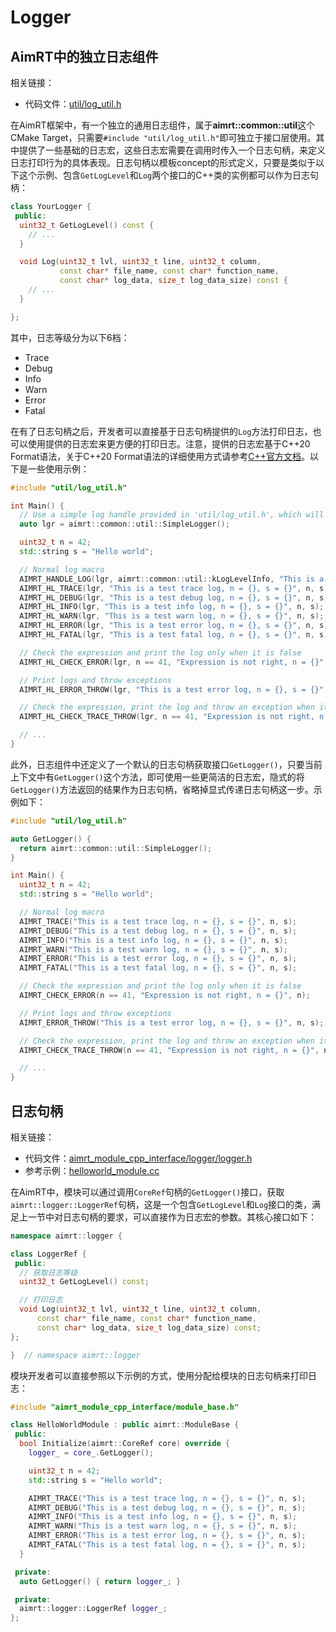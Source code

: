 # Logger

## AimRT中的独立日志组件

相关链接：
- 代码文件：[util/log_util.h](https://code.agibot.com/agibot_aima/aimrt/-/blob/main/src/common/util/log_util.h)


在AimRT框架中，有一个独立的通用日志组件，属于**aimrt::common::util**这个CMake Target，只需要`#include "util/log_util.h"`即可独立于接口层使用。其中提供了一些基础的日志宏，这些日志宏需要在调用时传入一个日志句柄，来定义日志打印行为的具体表现。日志句柄以模板concept的形式定义，只要是类似于以下这个示例、包含`GetLogLevel`和`Log`两个接口的C++类的实例都可以作为日志句柄：
```cpp
class YourLogger {
 public:
  uint32_t GetLogLevel() const {
    // ...
  }

  void Log(uint32_t lvl, uint32_t line, uint32_t column,
           const char* file_name, const char* function_name,
           const char* log_data, size_t log_data_size) const {
    // ...
  }

};
```

其中，日志等级分为以下6档：
- Trace
- Debug
- Info
- Warn
- Error
- Fatal

在有了日志句柄之后，开发者可以直接基于日志句柄提供的`Log`方法打印日志，也可以使用提供的日志宏来更方便的打印日志。注意，提供的日志宏基于C++20 Format语法，关于C++20 Format语法的详细使用方式请参考[C++官方文档](https://en.cppreference.com/w/cpp/utility/format)。以下是一些使用示例：
```cpp
#include "util/log_util.h"

int Main() {
  // Use a simple log handle provided in 'util/log_util.h', which will synchronously print logs on the console
  auto lgr = aimrt::common::util::SimpleLogger();

  uint32_t n = 42;
  std::string s = "Hello world";

  // Normal log macro
  AIMRT_HANDLE_LOG(lgr, aimrt::common::util::kLogLevelInfo, "This is a test log, n = {}, s = {}", n, s);
  AIMRT_HL_TRACE(lgr, "This is a test trace log, n = {}, s = {}", n, s);
  AIMRT_HL_DEBUG(lgr, "This is a test debug log, n = {}, s = {}", n, s);
  AIMRT_HL_INFO(lgr, "This is a test info log, n = {}, s = {}", n, s);
  AIMRT_HL_WARN(lgr, "This is a test warn log, n = {}, s = {}", n, s);
  AIMRT_HL_ERROR(lgr, "This is a test error log, n = {}, s = {}", n, s);
  AIMRT_HL_FATAL(lgr, "This is a test fatal log, n = {}, s = {}", n, s);

  // Check the expression and print the log only when it is false
  AIMRT_HL_CHECK_ERROR(lgr, n == 41, "Expression is not right, n = {}", n);

  // Print logs and throw exceptions
  AIMRT_HL_ERROR_THROW(lgr, "This is a test error log, n = {}, s = {}", n, s);

  // Check the expression, print the log and throw an exception when it is false
  AIMRT_HL_CHECK_TRACE_THROW(lgr, n == 41, "Expression is not right, n = {}", n);

  // ...
}
```

此外，日志组件中还定义了一个默认的日志句柄获取接口`GetLogger()`，只要当前上下文中有`GetLogger()`这个方法，即可使用一些更简洁的日志宏，隐式的将`GetLogger()`方法返回的结果作为日志句柄，省略掉显式传递日志句柄这一步。示例如下：
```cpp
#include "util/log_util.h"

auto GetLogger() {
  return aimrt::common::util::SimpleLogger();
}

int Main() {
  uint32_t n = 42;
  std::string s = "Hello world";

  // Normal log macro
  AIMRT_TRACE("This is a test trace log, n = {}, s = {}", n, s);
  AIMRT_DEBUG("This is a test debug log, n = {}, s = {}", n, s);
  AIMRT_INFO("This is a test info log, n = {}, s = {}", n, s);
  AIMRT_WARN("This is a test warn log, n = {}, s = {}", n, s);
  AIMRT_ERROR("This is a test error log, n = {}, s = {}", n, s);
  AIMRT_FATAL("This is a test fatal log, n = {}, s = {}", n, s);

  // Check the expression and print the log only when it is false
  AIMRT_CHECK_ERROR(n == 41, "Expression is not right, n = {}", n);

  // Print logs and throw exceptions
  AIMRT_ERROR_THROW("This is a test error log, n = {}, s = {}", n, s);

  // Check the expression, print the log and throw an exception when it is false
  AIMRT_CHECK_TRACE_THROW(n == 41, "Expression is not right, n = {}", n);

  // ...
}
```

## 日志句柄

相关链接：
- 代码文件：[aimrt_module_cpp_interface/logger/logger.h](https://code.agibot.com/agibot_aima/aimrt/-/blob/main/src/interface/aimrt_module_cpp_interface/logger/logger.h)
- 参考示例：[helloworld_module.cc](https://code.agibot.com/agibot_aima/aimrt/-/blob/main/src/examples/cpp/helloworld/module/helloworld_module/helloworld_module.cc)

在AimRT中，模块可以通过调用`CoreRef`句柄的`GetLogger()`接口，获取`aimrt::logger::LoggerRef`句柄，这是一个包含`GetLogLevel`和`Log`接口的类，满足上一节中对日志句柄的要求，可以直接作为日志宏的参数。其核心接口如下：
```cpp
namespace aimrt::logger {

class LoggerRef {
 public:
  // 获取日志等级
  uint32_t GetLogLevel() const;

  // 打印日志
  void Log(uint32_t lvl, uint32_t line, uint32_t column,
      const char* file_name, const char* function_name,
      const char* log_data, size_t log_data_size) const;
};

}  // namespace aimrt::logger
```

模块开发者可以直接参照以下示例的方式，使用分配给模块的日志句柄来打印日志：
```cpp
#include "aimrt_module_cpp_interface/module_base.h"

class HelloWorldModule : public aimrt::ModuleBase {
 public:
  bool Initialize(aimrt::CoreRef core) override {
    logger_ = core_.GetLogger();

    uint32_t n = 42;
    std::string s = "Hello world";

    AIMRT_TRACE("This is a test trace log, n = {}, s = {}", n, s);
    AIMRT_DEBUG("This is a test debug log, n = {}, s = {}", n, s);
    AIMRT_INFO("This is a test info log, n = {}, s = {}", n, s);
    AIMRT_WARN("This is a test warn log, n = {}, s = {}", n, s);
    AIMRT_ERROR("This is a test error log, n = {}, s = {}", n, s);
    AIMRT_FATAL("This is a test fatal log, n = {}, s = {}", n, s);
  }

 private:
  auto GetLogger() { return logger_; }

 private:
  aimrt::logger::LoggerRef logger_;
};
```
